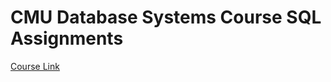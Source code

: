 # CMU Database Systems Course SQL Assignments

[Course Link](https://15445.courses.cs.cmu.edu/fall2018/)
